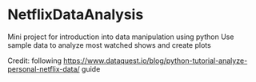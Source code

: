 # NetflixDataAnalysis

Mini project for introduction into data manipulation using python
Use sample data to analyze most watched shows and create plots



Credit: following https://www.dataquest.io/blog/python-tutorial-analyze-personal-netflix-data/ guide

